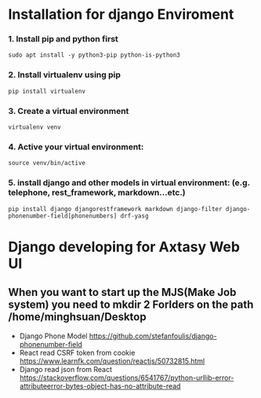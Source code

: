 # Installation for django Enviroment

###  1. Install pip and python first

`sudo apt install -y python3-pip python-is-python3`

### 2. Install virtualenv using pip

` pip install virtualenv `

### 3. Create a virtual environment

` virtualenv venv `

### 4. Active your virtual environment:

` source venv/bin/active `

### 5. install django and other models in virtual environment: (e.g. telephone, rest_framework, markdown...etc.)

`pip install django djangorestframework markdown django-filter django-phonenumber-field[phonenumbers] drf-yasg `

# Django developing for Axtasy Web UI

## When you want to start up the MJS(Make Job system) you need to mkdir 2 Forlders on the path /home/minghsuan/Desktop

- Django Phone Model https://github.com/stefanfoulis/django-phonenumber-field 
- React read CSRF token from cookie https://www.learnfk.com/question/reactjs/50732815.html
- Django read json from React https://stackoverflow.com/questions/6541767/python-urllib-error-attributeerror-bytes-object-has-no-attribute-read
